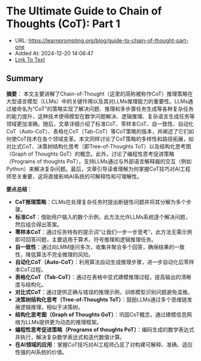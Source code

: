 # The Ultimate Guide to Chain of Thoughts (CoT): Part 1
- URL: https://learnprompting.org/blog/guide-to-chain-of-thought-part-one
- Added At: 2024-12-20 14:06:47
- [Link To Text](2024-12-20-the-ultimate-guide-to-chain-of-thoughts-(cot)-part-1_raw.md)

## Summary
**摘要**：
本文主要讲解了Chain-of-Thought（这里的简称被称作CoT）推理策略在大型语言模型（LLMs）中的关键作用以及其对LLMs推理能力的重要性。LLMs通过被命名为“CoT”的策略实现了解决问题、推理和多步骤任务生成等各种复杂任务的能力提升，这种技术使得模型在数学问题解决、逻辑推理、复杂语言生成任务等领域更加准确。随后，文章详细介绍了标准CoT、零样本CoT、自一致性、自动化CoT（Auto-CoT）、表格化CoT（Tab-CoT）等CoT策略的版本，并阐述了它们如何使CoT技术在各个领域变革。本文同样讨论了CoT策略的多样性和路径拓展，如对比式CoT、决策树结构化思考（即Tree-of-Thoughts ToT）以及结构化思考图（Graph of Thoughts GoT）的概念。此外，讨论了编程性思考促进策略（Programs of thoughts PoT），支持LLMs通过与外部语言解释器的交互（例如Python）来解决复杂问题。最后，文章引导读者理解为何掌握CoT技巧对AI工程师至关重要，这将直接影响AI系统的可解释性和可理解性。

**要点总结**：
- **CoT推理策略**：CLMs在处理复杂任务时提出断链性问题并将其分解为多个步骤。
- **标准CoT**：借助用户输入的数个示例，此方法允许LLMs系统逐个解决问题，然后组合得出答案。
- **零样本CoT**：通过任务特有的提示词“让我们一步一步思考”，此方法无需示例即可回答问题，主要适用于算术、符号推理和逻辑推理任务。
- **自一致性**：通过向LMM提问多次，收集并聚合多个回答，确保结果的一致性，降低算法不完全推理的风险。
- **自动化CoT（Auto-CoT）**：利用算法自动生成推理步骤，进一步自动化后零样本CoT过程。
- **表格化CoT（Tab-CoT）**：通过在表格中显式建模推理过程，提高输出的清晰度与结构化。
- **对比式CoT**：通过提供正确与错误的推理示例，训练模型识别问题避免滥推。
- **决策树结构化思考（Tree-of-Thoughts ToT）**：鼓励LLMs通过多个思维链发展逻辑推理，相似于决策树。
- **结构化思考图（Graph of Thoughts GoT）**：巩固CoT概念，通过建模信息网络为LLMs提供更为动态的推理框架。
- **编程性思考促进策略（Programs of thoughts PoT）**：编码生成的数学表达式并执行，解决复杂数学表达式和迭代数值计算。
- **在AI领域的应用**：掌握CoT技巧对AI工程师凸显了对构建可解释、准确、适应性强的AI系统的价值。
